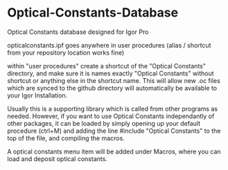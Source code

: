 # Optical-Constants-Database
Optical Constants database designed for Igor Pro


opticalconstants.ipf goes anywhere in user procedures (alias / shortcut from your repository location works fine)

within "user procedures" create a shortcut of the "Optical Constants" directory, and make sure it is names exactly "Optical Constants" without shortcut or anything else in the shortcut name.  This will allow new .oc files which are synced to the github directory will automatically be available to your Igor Installation.

Usually this is a supporting library which is called from other programs as needed.  However, if you want to use Optical Constants independantly of other packages, it can be loaded by simply opening up your default procedure (ctrl+M) and adding the line
#include "Optical Constants"
to the top of the file, and compiling the macros.

A optical constants menu item will be added under Macros, where you can load and deposit optical constants.
